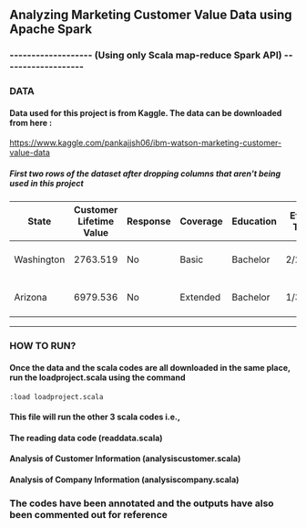 ## Analyzing Marketing Customer Value Data using Apache Spark 
### ------------------- (Using only Scala map-reduce Spark API) -------------------

### DATA 

#### Data used for this project is from Kaggle. The data can be downloaded from here :

https://www.kaggle.com/pankajjsh06/ibm-watson-marketing-customer-value-data

##### First two rows of the dataset after dropping columns that aren't being used in this project

| State      | Customer Lifetime Value | Response | Coverage | Education | Effective To Date | Employment | Gender | Marital Status | Number of Policies | Policy       | Sales Channel | Total Claim | Vehicle Class | Vehicle Size |
|------------|-------------------------|----------|----------|-----------|-------------------|------------|--------|----------------|--------------------|--------------|---------------|-------------|---------------|--------------|
| Washington | 2763.519                | No       | Basic    | Bachelor  | 2/24/2011         | Employed   | F      | 56274          | 1                  | Corporate L3 | Agent         | 384.8111    | Two-Door Car  | Medsize      |
| Arizona    | 6979.536                | No       | Extended | Bachelor  | 1/31/2011         | Unemployed | F      | 0              | 8                  | Personal L3  | Agent         | 1131.465    | Four-Door Car | Medsize      |

***

### HOW TO RUN?

#### Once the data and the scala codes are all downloaded in the same place, run the loadproject.scala using the command 
```
:load loadproject.scala
```
#### This file will run the other 3 scala codes i.e.,
#### The reading data code (readdata.scala)
#### Analysis of Customer Information (analysiscustomer.scala)
#### Analysis of Company Information (analysiscompany.scala)

### The codes have been annotated and the outputs have also been commented out for reference


